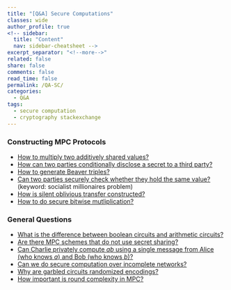 ```yaml
---
title: "[Q&A] Secure Computations"
classes: wide
author_profile: true
<!-- sidebar:
  title: "Content"
  nav: sidebar-cheatsheet -->
excerpt_separator: "<!--more-->"
related: false
share: false
comments: false
read_time: false
permalink: /QA-SC/
categories:
  - Q&A
tags:
  - secure computation
  - cryptography stackexchange
---
```


<style>
div {
  text-align: justify;
  text-justify: inter-word;
}
</style>

### Constructing MPC Protocols

- [How to multiply two additively shared values?](https://crypto.stackexchange.com/questions/35379/multiplying-two-additively-shared-values/35381#35381)
- [How can two parties conditionally disclose a secret to a third party?](https://crypto.stackexchange.com/questions/54405/secret-sharing-with-3-parties-under-constraint/54410#54410)
- [How to generate Beaver triples?](https://crypto.stackexchange.com/questions/41651/what-are-the-ways-to-generate-beaver-triples-for-multiplication-gate/41660#41660)
- [Can two parties securely check whether they hold the same value?](https://crypto.stackexchange.com/questions/34621/two-party-equality-computation/34629#34629) (keyword: socialist millionaires problem)
- [How is silent oblivious transfer constructed?](https://crypto.stackexchange.com/questions/84178/silent-oblivious-transfer-question/84206#84206)
- [How to do secure bitwise mutliplication?](https://crypto.stackexchange.com/questions/43674/most-efficient-way-to-perform-secure-bitwise-multiplication/43680#43680)

### General Questions

- [What is the difference between boolean circuits and arithmetic circuits?](https://crypto.stackexchange.com/questions/46746/boolean-circuits-vs-arithmetic-circuits/46753#46753)
- [Are there MPC schemes that do not use secret sharing?](https://crypto.stackexchange.com/questions/80764/is-there-a-secure-multi-party-computation-smpc-scheme-that-doesnt-use-secret/80831#80831)
- [Can Charlie privately compute $ab$ using a single message from Alice (who knows $a$) and Bob (who knows $b$)?](https://crypto.stackexchange.com/questions/55164/is-it-possible-to-find-the-product-of-two-numbers-without-knowing-the-two-number/55201#55201)
- [Can we do secure computation over incomplete networks?](https://crypto.stackexchange.com/questions/71517/mpc-and-secret-sharing-in-not-fully-connected-network/71542#71542)
- [Why are garbled circuits randomized encodings?](https://crypto.stackexchange.com/questions/43524/why-is-garbled-circuit-a-randomized-encoding/43526#43526)
- [How important is round complexity in MPC?](https://crypto.stackexchange.com/questions/37224/importance-of-round-complexity-in-determining-the-efficiency-of-an-mpc-protocol/37257#37257)